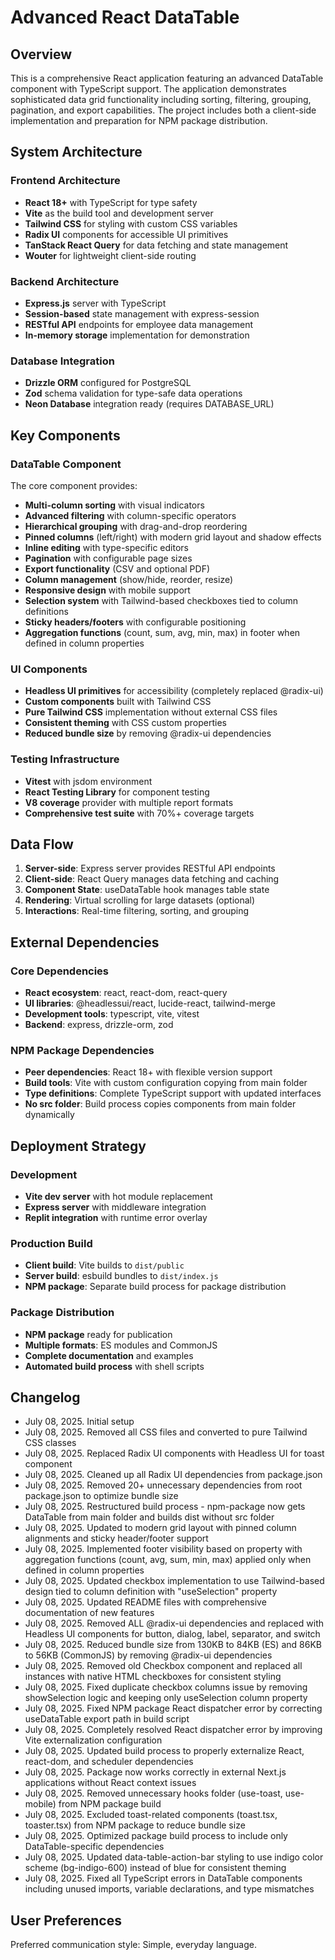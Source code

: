 # Advanced React DataTable

## Overview

This is a comprehensive React application featuring an advanced DataTable component with TypeScript support. The application demonstrates sophisticated data grid functionality including sorting, filtering, grouping, pagination, and export capabilities. The project includes both a client-side implementation and preparation for NPM package distribution.

## System Architecture

### Frontend Architecture
- **React 18+** with TypeScript for type safety
- **Vite** as the build tool and development server
- **Tailwind CSS** for styling with custom CSS variables
- **Radix UI** components for accessible UI primitives
- **TanStack React Query** for data fetching and state management
- **Wouter** for lightweight client-side routing

### Backend Architecture
- **Express.js** server with TypeScript
- **Session-based** state management with express-session
- **RESTful API** endpoints for employee data management
- **In-memory storage** implementation for demonstration

### Database Integration
- **Drizzle ORM** configured for PostgreSQL
- **Zod** schema validation for type-safe data operations
- **Neon Database** integration ready (requires DATABASE_URL)

## Key Components

### DataTable Component
The core component provides:
- **Multi-column sorting** with visual indicators
- **Advanced filtering** with column-specific operators
- **Hierarchical grouping** with drag-and-drop reordering
- **Pinned columns** (left/right) with modern grid layout and shadow effects
- **Inline editing** with type-specific editors
- **Pagination** with configurable page sizes
- **Export functionality** (CSV and optional PDF)
- **Column management** (show/hide, reorder, resize)
- **Responsive design** with mobile support
- **Selection system** with Tailwind-based checkboxes tied to column definitions
- **Sticky headers/footers** with configurable positioning
- **Aggregation functions** (count, sum, avg, min, max) in footer when defined in column properties

### UI Components
- **Headless UI primitives** for accessibility (completely replaced @radix-ui)
- **Custom components** built with Tailwind CSS
- **Pure Tailwind CSS** implementation without external CSS files
- **Consistent theming** with CSS custom properties
- **Reduced bundle size** by removing @radix-ui dependencies

### Testing Infrastructure
- **Vitest** with jsdom environment
- **React Testing Library** for component testing
- **V8 coverage** provider with multiple report formats
- **Comprehensive test suite** with 70%+ coverage targets

## Data Flow

1. **Server-side**: Express server provides RESTful API endpoints
2. **Client-side**: React Query manages data fetching and caching
3. **Component State**: useDataTable hook manages table state
4. **Rendering**: Virtual scrolling for large datasets (optional)
5. **Interactions**: Real-time filtering, sorting, and grouping

## External Dependencies

### Core Dependencies
- **React ecosystem**: react, react-dom, react-query
- **UI libraries**: @headlessui/react, lucide-react, tailwind-merge
- **Development tools**: typescript, vite, vitest
- **Backend**: express, drizzle-orm, zod

### NPM Package Dependencies
- **Peer dependencies**: React 18+ with flexible version support
- **Build tools**: Vite with custom configuration copying from main folder
- **Type definitions**: Complete TypeScript support with updated interfaces
- **No src folder**: Build process copies components from main folder dynamically

## Deployment Strategy

### Development
- **Vite dev server** with hot module replacement
- **Express server** with middleware integration
- **Replit integration** with runtime error overlay

### Production Build
- **Client build**: Vite builds to `dist/public`
- **Server build**: esbuild bundles to `dist/index.js`
- **NPM package**: Separate build process for package distribution

### Package Distribution
- **NPM package** ready for publication
- **Multiple formats**: ES modules and CommonJS
- **Complete documentation** and examples
- **Automated build process** with shell scripts

## Changelog

- July 08, 2025. Initial setup
- July 08, 2025. Removed all CSS files and converted to pure Tailwind CSS classes
- July 08, 2025. Replaced Radix UI components with Headless UI for toast component
- July 08, 2025. Cleaned up all Radix UI dependencies from package.json
- July 08, 2025. Removed 20+ unnecessary dependencies from root package.json to optimize bundle size
- July 08, 2025. Restructured build process - npm-package now gets DataTable from main folder and builds dist without src folder
- July 08, 2025. Updated to modern grid layout with pinned column alignments and sticky header/footer support
- July 08, 2025. Implemented footer visibility based on property with aggregation functions (count, avg, sum, min, max) applied only when defined in column properties
- July 08, 2025. Updated checkbox implementation to use Tailwind-based design tied to column definition with "useSelection" property
- July 08, 2025. Updated README files with comprehensive documentation of new features
- July 08, 2025. Removed ALL @radix-ui dependencies and replaced with Headless UI components for button, dialog, label, separator, and switch
- July 08, 2025. Reduced bundle size from 130KB to 84KB (ES) and 86KB to 56KB (CommonJS) by removing @radix-ui dependencies
- July 08, 2025. Removed old Checkbox component and replaced all instances with native HTML checkboxes for consistent styling
- July 08, 2025. Fixed duplicate checkbox columns issue by removing showSelection logic and keeping only useSelection column property
- July 08, 2025. Fixed NPM package React dispatcher error by correcting useDataTable export path in build script
- July 08, 2025. Completely resolved React dispatcher error by improving Vite externalization configuration
- July 08, 2025. Updated build process to properly externalize React, react-dom, and scheduler dependencies
- July 08, 2025. Package now works correctly in external Next.js applications without React context issues
- July 08, 2025. Removed unnecessary hooks folder (use-toast, use-mobile) from NPM package build
- July 08, 2025. Excluded toast-related components (toast.tsx, toaster.tsx) from NPM package to reduce bundle size
- July 08, 2025. Optimized package build process to include only DataTable-specific dependencies
- July 08, 2025. Updated data-table-action-bar styling to use indigo color scheme (bg-indigo-600) instead of blue for consistent theming
- July 08, 2025. Fixed all TypeScript errors in DataTable components including unused imports, variable declarations, and type mismatches

## User Preferences

Preferred communication style: Simple, everyday language.